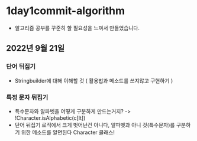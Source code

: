 # 1day1commit-algorithm
- 알고리즘 공부를 꾸준히 할 필요성을 느껴서 만들었습니다.

## 2022년 9월 21일
### 단어 뒤집기
- Stringbuilder에 대해 이해할 것 ( 활용법과 메소드를 쓰지않고 구현하기 )

### 특정 문자 뒤집기
- 특수문자와 알파벳을 어떻게 구분하게 만드는거지? -> !Character.isAlphabetic(c[lt])
- 단어 뒤집기 로직에서 크게 벗어난건 아니다, 알파벳과 아니 것(특수문자)를 구분하기 위한 메소드를 알면된다 Character 클래스!


